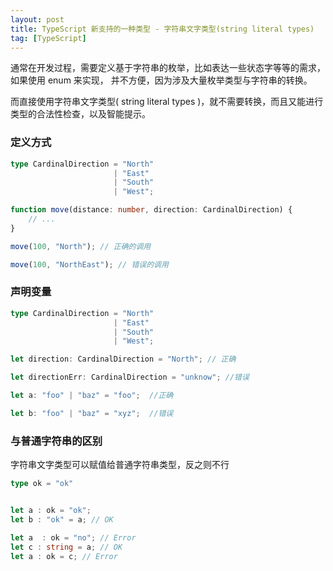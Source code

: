 ```yaml
---
layout: post
title: TypeScript 新支持的一种类型 - 字符串文字类型(string literal types)
tag: [TypeScript]
---
```


通常在开发过程，需要定义基于字符串的枚举，比如表达一些状态字等等的需求，如果使用 enum 来实现，
并不方便，因为涉及大量枚举类型与字符串的转换。

而直接使用字符串文字类型( string literal types )，就不需要转换，而且又能进行类型的合法性检查，以及智能提示。

### 定义方式

```ts
type CardinalDirection = "North"
                       | "East"
                       | "South"
                       | "West";

function move(distance: number, direction: CardinalDirection) {
    // ...
}

```

```ts
move(100, "North"); // 正确的调用

move(100, "NorthEast"); // 错误的调用

```

### 声明变量

```ts
type CardinalDirection = "North"
                       | "East"
                       | "South"
                       | "West";

let direction: CardinalDirection = "North"; // 正确 

let directionErr: CardinalDirection = "unknow"; //错误

let a: "foo" | "baz" = "foo";  //正确 

let b: "foo" | "baz" = "xyz";  //错误

```


### 与普通字符串的区别

字符串文字类型可以赋值给普通字符串类型，反之则不行

```ts
type ok = "ok"


let a : ok = "ok";
let b : "ok" = a; // OK

let a  : ok = "no"; // Error
let c : string = a; // OK 
let a : ok = c; // Error 
```


